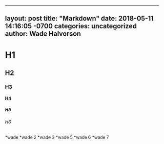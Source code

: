 ------
layout: post
title:  "Markdown"
date:   2018-05-11 14:16:05 -0700
categories: uncategorized
author: Wade Halvorson
---


# H1
## H2
### H3
#### H4
##### H5
###### H6

*wade
*wade 2
*wade 3
  *wade 5
    *wade 6
    *wade 7
